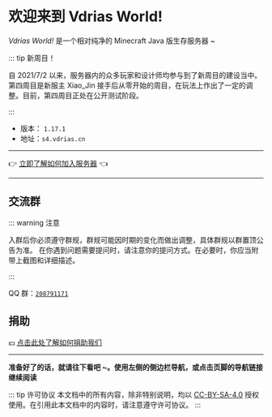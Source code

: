 # 欢迎来到 Vdrias World!

*Vdrias World!* 是一个相对纯净的 Minecraft Java 版生存服务器 ~

::: tip 新周目！

自 2021/7/2 以来，服务器内的众多玩家和设计师均参与到了新周目的建设当中。第四周目是新服主 Xiao_Jin 接手后从零开始的周目，在玩法上作出了一定的调整。目前，第四周目正处在公开测试阶段。

:::

- 版本： `1.17.1`
- 地址：`s4.vdrias.cn`

---

👉 [立即了解如何加入服务器](/get-started#加入)  👈

---


## 交流群

::: warning 注意

入群后你必须遵守群规，群规可能因时期的变化而做出调整，具体群规以群置顶公告为准。
在你遇到问题需要提问时，请注意你的提问方式。在必要时，你应当附带上截图和详细描述。

:::


QQ 群：[`208791171`](https://jq.qq.com/?_wv=1027&k=aXIUvT35)

## 捐助
💴 [点击此处了解如何捐助我们](/donate)

---


**准备好了的话，就请往下看吧 ~。使用左侧的侧边栏导航，或点击页脚的导航链接继续阅读**

::: tip 许可协议
本文档中的所有内容，除非特别说明，均以 [CC-BY-SA-4.0](https://creativecommons.org/licenses/by-sa/4.0/deed.zh) 授权使用。在引用此本文档中的内容时，请注意遵守许可协议。
:::

